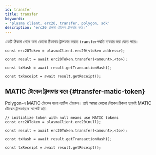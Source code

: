 ```yaml
---
id: transfer
title: transfer
keywords:
- 'plasma client, erc20, transfer, polygon, sdk'
description: 'erc20 প্লাজমা টোকেন ট্রান্সফার করে।'
---
```


একটি ঠিকানা থেকে অন্য কোনো ঠিকানায় ট্রান্সফার করতে `transfer`পদ্ধতি ব্যবহার করা যেতে পারে।

```
const erc20Token = plasmaClient.erc20(<token address>);

const result = await erc20Token.transfer(<amount>,<to>);

const txHash = await result.getTransactionHash();

const txReceipt = await result.getReceipt();

```

## MATIC টোকেন ট্রান্সফার করে {#transfer-matic-token}

Polygon-এ MATIC টোকেন হলো ন্যাটিভ টোকেন। তাই আমরা কোনো টোকেন ঠিকানা ছাড়াই MATIC টোকেন ট্রান্সফারকে সাপোর্ট করি।

```
// initialize token with null means use MATIC tokens
const erc20Token = plasmaClient.erc20(null);

const result = await erc20Token.transfer(<amount>,<to>);

const txHash = await result.getTransactionHash();

const txReceipt = await result.getReceipt();
```

